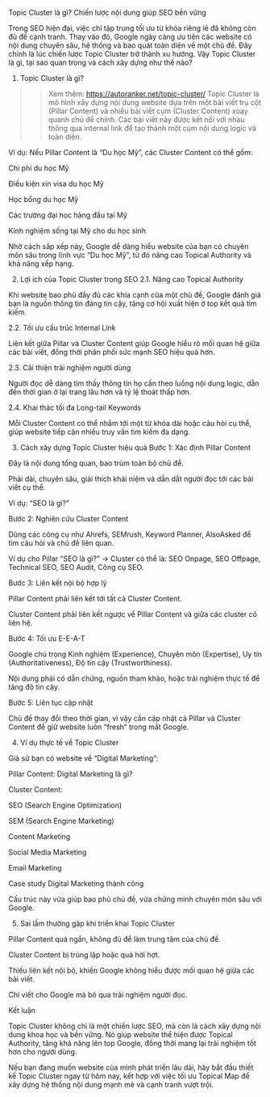 Topic Cluster là gì? Chiến lược nội dung giúp SEO bền vững

Trong SEO hiện đại, việc chỉ tập trung tối ưu từ khóa riêng lẻ đã không còn đủ để cạnh tranh. Thay vào đó, Google ngày càng ưu tiên các website có nội dung chuyên sâu, hệ thống và bao quát toàn diện về một chủ đề. Đây chính là lúc chiến lược Topic Cluster trở thành xu hướng. Vậy Topic Cluster là gì, tại sao quan trọng và cách xây dựng như thế nào?

1. Topic Cluster là gì?

>>Xem thêm: https://autoranker.net/topic-cluster/
Topic Cluster là mô hình xây dựng nội dung website dựa trên một bài viết trụ cột (Pillar Content) và nhiều bài viết cụm (Cluster Content) xoay quanh chủ đề chính. Các bài viết này được kết nối với nhau thông qua internal link để tạo thành một cụm nội dung logic và toàn diện.

Ví dụ:
Nếu Pillar Content là “Du học Mỹ”, các Cluster Content có thể gồm:

Chi phí du học Mỹ

Điều kiện xin visa du học Mỹ

Học bổng du học Mỹ

Các trường đại học hàng đầu tại Mỹ

Kinh nghiệm sống tại Mỹ cho du học sinh

Nhờ cách sắp xếp này, Google dễ dàng hiểu website của bạn có chuyên môn sâu trong lĩnh vực “Du học Mỹ”, từ đó nâng cao Topical Authority và khả năng xếp hạng.

2. Lợi ích của Topic Cluster trong SEO
2.1. Nâng cao Topical Authority

Khi website bao phủ đầy đủ các khía cạnh của một chủ đề, Google đánh giá bạn là nguồn thông tin đáng tin cậy, tăng cơ hội xuất hiện ở top kết quả tìm kiếm.

2.2. Tối ưu cấu trúc Internal Link

Liên kết giữa Pillar và Cluster Content giúp Google hiểu rõ mối quan hệ giữa các bài viết, đồng thời phân phối sức mạnh SEO hiệu quả hơn.

2.3. Cải thiện trải nghiệm người dùng

Người đọc dễ dàng tìm thấy thông tin họ cần theo luồng nội dung logic, dẫn đến thời gian ở lại trang lâu hơn và tỷ lệ thoát thấp hơn.

2.4. Khai thác tối đa Long-tail Keywords

Mỗi Cluster Content có thể nhắm tới một từ khóa dài hoặc câu hỏi cụ thể, giúp website tiếp cận nhiều truy vấn tìm kiếm đa dạng.

3. Cách xây dựng Topic Cluster hiệu quả
Bước 1: Xác định Pillar Content

Đây là nội dung tổng quan, bao trùm toàn bộ chủ đề.

Phải dài, chuyên sâu, giải thích khái niệm và dẫn dắt người đọc tới các bài viết cụ thể.

Ví dụ: “SEO là gì?”

Bước 2: Nghiên cứu Cluster Content

Dùng các công cụ như Ahrefs, SEMrush, Keyword Planner, AlsoAsked để tìm câu hỏi và chủ đề liên quan.

Ví dụ cho Pillar “SEO là gì?” → Cluster có thể là: SEO Onpage, SEO Offpage, Technical SEO, SEO Audit, Công cụ SEO.

Bước 3: Liên kết nội bộ hợp lý

Pillar Content phải liên kết tới tất cả Cluster Content.

Cluster Content phải liên kết ngược về Pillar Content và giữa các cluster có liên hệ.

Bước 4: Tối ưu E-E-A-T

Google chú trọng Kinh nghiệm (Experience), Chuyên môn (Expertise), Uy tín (Authoritativeness), Độ tin cậy (Trustworthiness).

Nội dung phải có dẫn chứng, nguồn tham khảo, hoặc trải nghiệm thực tế để tăng độ tin cậy.

Bước 5: Liên tục cập nhật

Chủ đề thay đổi theo thời gian, vì vậy cần cập nhật cả Pillar và Cluster Content để giữ website luôn “fresh” trong mắt Google.

4. Ví dụ thực tế về Topic Cluster

Giả sử bạn có website về “Digital Marketing”:

Pillar Content: Digital Marketing là gì?

Cluster Content:

SEO (Search Engine Optimization)

SEM (Search Engine Marketing)

Content Marketing

Social Media Marketing

Email Marketing

Case study Digital Marketing thành công

Cấu trúc này vừa giúp bao phủ chủ đề, vừa chứng minh chuyên môn sâu với Google.

5. Sai lầm thường gặp khi triển khai Topic Cluster

Pillar Content quá ngắn, không đủ để làm trung tâm của chủ đề.

Cluster Content bị trùng lặp hoặc quá hời hợt.

Thiếu liên kết nội bộ, khiến Google không hiểu được mối quan hệ giữa các bài viết.

Chỉ viết cho Google mà bỏ qua trải nghiệm người đọc.

Kết luận

Topic Cluster không chỉ là một chiến lược SEO, mà còn là cách xây dựng nội dung khoa học và bền vững. Nó giúp website thể hiện được Topical Authority, tăng khả năng lên top Google, đồng thời mang lại trải nghiệm tốt hơn cho người dùng.

Nếu bạn đang muốn website của mình phát triển lâu dài, hãy bắt đầu thiết kế Topic Cluster ngay từ hôm nay, kết hợp với việc tối ưu Topical Map để xây dựng hệ thống nội dung mạnh mẽ và cạnh tranh vượt trội.
